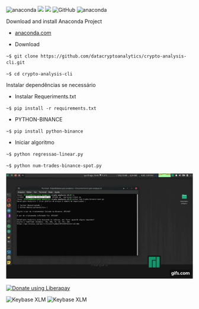 
 <img alt="anaconda" src="https://anaconda.org/datacryptoanalytics/crypto-analysis-cli/badges/version.svg"> <a><img src="https://img.shields.io/badge/python-> 3.2-blue.svg"></a>     <img src="http://img.shields.io/liberapay/receives/datacryptoanalytics.svg?logo=liberapay">  <img alt="GitHub" src="https://img.shields.io/github/license/datacrypto-analytics/crypto-analysis-cli"> <img alt="anaconda" src="https://anaconda.org/datacryptoanalytics/crypto-analysis-cli/badges/latest_release_relative_date.svg">
 

Download and install Anaconda Project

- [anaconda.com](https://www.anaconda.com/products/individual#Downloads)


- Download

`~$ git clone https://github.com/datacryptoanalytics/crypto-analysis-cli.git`


`~$ cd crypto-analysis-cli`

Instalar dependências se necessário 

- Instalar Requeriments.txt

`~$ pip install -r requirements.txt`

- PYTHON-BINANCE

`~$ pip install python-binance`

- Iniciar algoritmo

`~$ python regressao-linear.py`

`~$ python num-trades-binance-spot.py`

![](gif.gif)


<a href="https://liberapay.com/datacryptoanalytics/donate">  <img alt="Donate using Liberapay" src="https://liberapay.com/assets/widgets/donate.svg"></a></noscript>

<img alt="Keybase XLM" src="https://img.shields.io/keybase/btc/fsoarez">
<img alt="Keybase XLM" src="https://img.shields.io/keybase/xlm/fsoarez">

